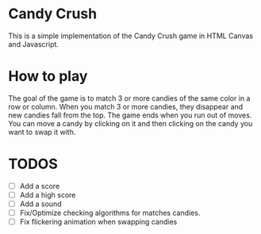 # Candy Crush

This is a simple implementation of the Candy Crush game in HTML Canvas and Javascript. 

# How to play
The goal of the game is to match 3 or more candies of the same color in a row or column. When you match 3 or more candies, they disappear and new candies fall from the top. The game ends when you run out of moves. You can move a candy by clicking on it and then clicking on the candy you want to swap it with.

# TODOS
- [ ] Add a score
- [ ] Add a high score
- [ ] Add a sound
- [ ] Fix/Optimize checking algorithms for matches candies. 
- [ ] Fix flickering animation when swapping candies